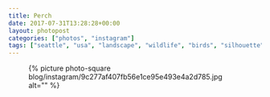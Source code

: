 ```yaml
---
title: Perch
date: 2017-07-31T13:28:28+00:00
layout: photopost
categories: ["photos", "instagram"]
tags: ["seattle", "usa", "landscape", "wildlife", "birds", "silhouette", "sea", "pikeplace", "victorsteinbrueckpark"]
---
```


<figure class="photo photo--square">
  {% picture photo-square blog/instagram/9c277af407fb56e1ce95e493e4a2d785.jpg alt="" %}
</figure>



